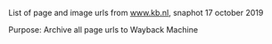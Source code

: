 List of page and image urls from www.kb.nl, snaphot 17 october 2019

Purpose: Archive all page urls to Wayback Machine
